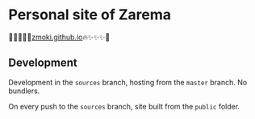 # Personal site of Zarema

💫🌟🌟🌟🔥[zmoki.github.io](https://zmoki.github.io/)🔥✨✨✨💫

## Development

Development in the `sources` branch, hosting from the `master` branch.
No bundlers.

On every push to the `sources` branch, site built from the `public` folder.
